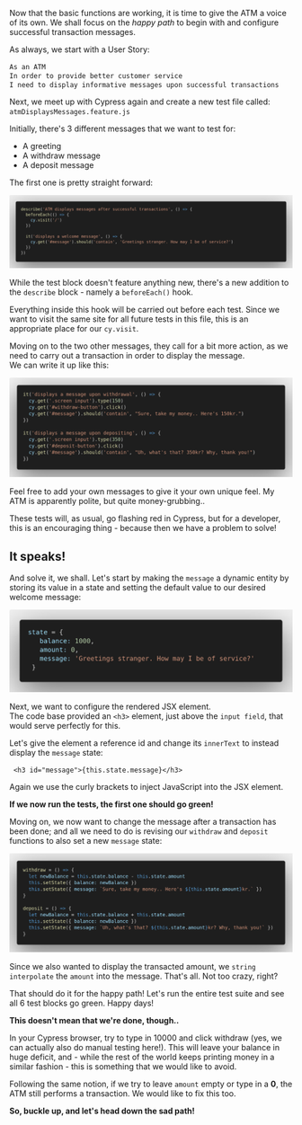 Now that the basic functions are working, it is time to give the ATM a voice of its own. We shall focus on the *happy path* to begin with and configure successful transaction messages. 

As always, we start with a User Story:
```
As an ATM
In order to provide better customer service 
I need to display informative messages upon successful transactions
```

Next, we meet up with Cypress again and create a new test file called: ```atmDisplaysMessages.feature.js```

Initially, there's 3 different messages that we want to test for:
- A greeting
- A withdraw message
- A deposit message

The first one is pretty straight forward:

![](../images/the_atm_speaks_01.png)

While the test block doesn't feature anything new, there's a new addition to the `describe` block - namely a `beforeEach()` hook. 

Everything inside this hook will be carried out before each test. Since we want to visit the same site for all future tests in this file, this is an appropriate place for our `cy.visit`.

Moving on to the two other messages, they call for a bit more action, as we need to carry out a transaction in order to display the message.  
We can write it up like this:

![](../images/the_atm_speaks_02.png)

Feel free to add your own messages to give it your own unique feel. My ATM is apparently polite, but quite money-grubbing.. 

These tests will, as usual, go flashing red in Cypress, but for a developer, this is an encouraging thing - because then we have a problem to solve! 

## It speaks!
And solve it, we shall. Let's start by making the `message` a dynamic entity by storing its value in a state and setting the default value to our desired welcome message:

![](../images/the_atm_speaks_03.png)

Next, we want to configure the rendered JSX element.  
The code base provided an `<h3>` element, just above the `input field`, that would serve perfectly for this.  

Let's give the element a reference id and change its `innerText` to instead display the `message` state:
```
 <h3 id="message">{this.state.message}</h3>
```
Again we use the curly brackets to inject JavaScript into the JSX element.

**If we now run the tests, the first one should go green!**

Moving on, we now want to change the message after a transaction has been done; and all we need to do is revising our `withdraw` and `deposit` functions to also set a new `message` state:

![](../images/the_atm_speaks_04.png)

Since we also wanted to display the transacted amount, we `string interpolate` the `amount` into the message. That's all. Not too crazy, right? 

That should do it for the happy path! Let's run the entire test suite and see all 6 test blocks go green. Happy days!

**This doesn't mean that we're done, though..**

In your Cypress browser, try to type in 10000 and click withdraw (yes, we can actually also do manual testing here!). This will leave your balance in huge deficit, and - while the rest of the world keeps printing money in a similar fashion - this is something that we would like to avoid.  

Following the same notion, if we try to leave `amount` empty or type in a **0**, the ATM still performs a transaction. We would like to fix this too.

**So, buckle up, and let's head down the sad path!**